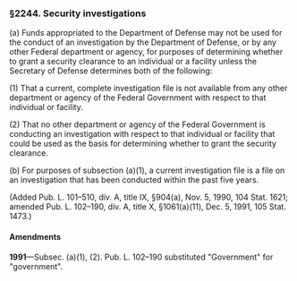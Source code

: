 ### §2244. Security investigations ###

(a) Funds appropriated to the Department of Defense may not be used for the conduct of an investigation by the Department of Defense, or by any other Federal department or agency, for purposes of determining whether to grant a security clearance to an individual or a facility unless the Secretary of Defense determines both of the following:

(1) That a current, complete investigation file is not available from any other department or agency of the Federal Government with respect to that individual or facility.

(2) That no other department or agency of the Federal Government is conducting an investigation with respect to that individual or facility that could be used as the basis for determining whether to grant the security clearance.

(b) For purposes of subsection (a)(1), a current investigation file is a file on an investigation that has been conducted within the past five years.

(Added Pub. L. 101–510, div. A, title IX, §904(a), Nov. 5, 1990, 104 Stat. 1621; amended Pub. L. 102–190, div. A, title X, §1061(a)(11), Dec. 5, 1991, 105 Stat. 1473.)

#### Amendments ####

**1991**—Subsec. (a)(1), (2). Pub. L. 102–190 substituted "Government" for "government".